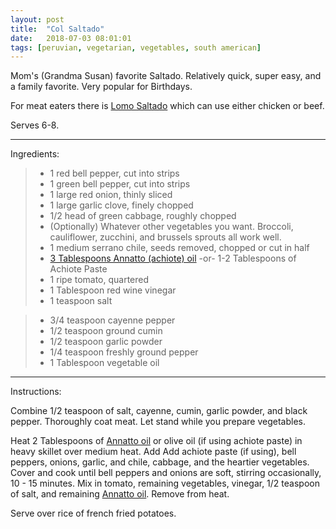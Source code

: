 ```yaml
---
layout: post
title:  "Col Saltado"
date:   2018-07-03 08:01:01
tags: [peruvian, vegetarian, vegetables, south american]
---
```


Mom's (Grandma Susan) favorite Saltado. Relatively quick, super easy, and a family favorite. Very popular for Birthdays.

For meat eaters there is [Lomo Saltado](/recipes/lomo-saltado) which can use either chicken or beef.

Serves 6-8.

---

Ingredients:

> * 1 red bell pepper, cut into strips
> * 1 green bell pepper, cut into strips
> * 1 large red onion, thinly sliced
> * 1 large garlic clove, finely chopped
> * 1/2 head of green cabbage, roughly chopped
> * (Optionally) Whatever other vegetables you want. Broccoli, cauliflower, zucchini, and brussels sprouts all work well.
> * 1 medium serrano chile, seeds removed, chopped or cut in half
> * [3 Tablespoons Annatto (achiote) oil](/recipes/annatto-oil) -or- 1-2 Tablespoons of Achiote Paste
> * 1 ripe tomato, quartered
> * 1 Tablespoon red wine vinegar
> * 1 teaspoon salt

> * 3/4 teaspoon cayenne pepper
> * 1/2 teaspoon ground cumin
> * 1/2 teaspoon garlic powder
> * 1/4 teaspoon freshly ground pepper
> * 1 Tablespoon vegetable oil

---

Instructions:

Combine 1/2 teaspoon of salt, cayenne, cumin, garlic powder, and black pepper. Thoroughly coat meat. Let stand while you prepare vegetables.

Heat 2 Tablespoons of [Annatto oil](/recipes/annatto-oil) or olive oil (if using achiote paste) in heavy skillet over medium heat. Add Add achiote paste (if using), bell peppers, onions, garlic, and chile, cabbage, and the heartier vegetables. Cover and cook until bell peppers and onions are soft, stirring occasionally, 10 - 15 minutes. Mix in tomato, remaining vegetables,  vinegar, 1/2 teaspoon of salt, and remaining [Annatto oil](/recipes/annatto-oil). Remove from heat.

Serve over rice of french fried potatoes.
